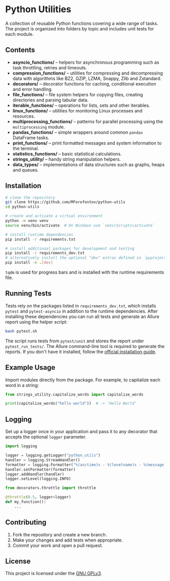 # Python Utilities

A collection of reusable Python functions covering a wide range of tasks. The project is organized into folders by topic and includes unit tests for each module.

## Contents

- **asyncio_functions/** – helpers for asynchronous programming such as task throttling, retries and timeouts.
- **compression_functions/** – utilities for compressing and decompressing data with algorithms like BZ2, GZIP, LZMA, Snappy, Zlib and Zstandard.
- **decorators/** – decorator functions for caching, conditional execution and error handling.
- **file_functions/** – file system helpers for copying files, creating directories and parsing tabular data.
- **iterable_functions/** – operations for lists, sets and other iterables.
- **linux_functions/** – utilities for monitoring Linux processes and resources.
- **multiprocessing_functions/** – patterns for parallel processing using the `multiprocessing` module.
- **pandas_functions/** – simple wrappers around common `pandas` DataFrame tasks.
- **print_functions/** – print formatted messages and system information to the terminal.
- **statistics_functions/** – basic statistical calculations.
- **strings_utility/** – handy string manipulation helpers.
- **data_types/** – implementations of data structures such as graphs, heaps and queues.

## Installation

```bash
# clone the repository
git clone https://github.com/MForofontov/python-utils
cd python-utils

# create and activate a virtual environment
python -m venv venv
source venv/bin/activate  # On Windows use `venv\Scripts\activate`

# install runtime dependencies
pip install -r requirements.txt

# install additional packages for development and testing
pip install -r requirements_dev.txt
# alternatively install the optional "dev" extras defined in `pyproject.toml`
pip install -e .[dev]
```
`tqdm` is used for progress bars and is installed with the runtime requirements file.

## Running Tests

Tests rely on the packages listed in `requirements_dev.txt`, which installs
`pytest` and `pytest-asyncio` in addition to the runtime dependencies. After
installing these dependencies you can run all tests and generate an Allure
report using the helper script:

```bash
bash pytest.sh
```

The script runs tests from `pytest/unit` and stores the report under `pytest_run_tests/`.
The Allure command-line tool is required to generate the reports. If you don't have it installed, follow the [official installation guide](https://docs.qameta.io/allure/#_installing_a_commandline).

## Example Usage

Import modules directly from the package. For example, to capitalize each word in a string:

```python
from strings_utility.capitalize_words import capitalize_words

print(capitalize_words("hello world"))  # -> 'Hello World'
```

## Logging

Set up a logger once in your application and pass it to any decorator that
accepts the optional ``logger`` parameter.

```python
import logging

logger = logging.getLogger("python_utils")
handler = logging.StreamHandler()
formatter = logging.Formatter("%(asctime)s - %(levelname)s - %(message)s")
handler.setFormatter(formatter)
logger.addHandler(handler)
logger.setLevel(logging.INFO)

from decorators.throttle import throttle

@throttle(0.5, logger=logger)
def my_function():
    ...
```

## Contributing

1. Fork the repository and create a new branch.
2. Make your changes and add tests when appropriate.
3. Commit your work and open a pull request.

## License

This project is licensed under the [GNU GPLv3](LICENSE).

